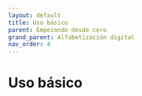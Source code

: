 ```yaml
---
layout: default
title: Uso básico
parent: Empezando desde cero
grand_parent: Alfabetización digital
nav_order: 4
---
```


# Uso básico